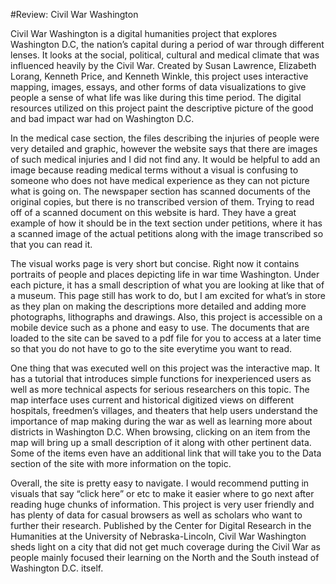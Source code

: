 #Review: Civil War Washington

Civil War Washington is a digital humanities project that explores Washington D.C, the nation’s capital during a period of war through different lenses. It looks at the social, political, cultural and medical climate that was influenced heavily by the Civil War. Created by Susan Lawrence, Elizabeth Lorang, Kenneth Price, and Kenneth Winkle, this project uses interactive mapping, images, essays, and other forms of data visualizations to give people a sense of what life was like during this time period. The digital resources utilized on this project paint the descriptive picture of the good and bad impact war had on Washington D.C.

In the medical case section, the files describing the injuries of people were very detailed and graphic, however the website says that there are images of such medical injuries and I did not find any. It would be helpful to add an image because reading medical terms without a visual is confusing to someone who does not have medical experience as they can not picture what is going on. The newspaper section has scanned documents of the original copies, but there is no transcribed version of them. Trying to read off of a scanned document on this website is hard. They have a great example of how it should be in the text section under petitions, where it has a scanned image of the actual petitions along with the image transcribed so that you can read it.

The visual works page is very short but concise. Right now it contains portraits of people and places depicting life in war time Washington. Under each picture, it has a small description of what you are looking at like that of a museum. This page still has work to do, but I am excited for what’s in store as they plan on making the descriptions more detailed and adding more photographs, lithographs and drawings. Also, this project is accessible on a mobile device such as a phone and easy to use. The documents that are loaded to the site can be saved to a pdf file for you to access at a later time so that you do not have to go to the site everytime you want to read.

One thing that was executed well on this project was the interactive map. It has a tutorial that introduces simple functions for inexperienced users as well as more technical aspects for serious researchers on this topic. The map interface uses current and historical digitized views on different hospitals, freedmen’s villages, and theaters that help users understand the importance of map making during the war as well as learning more about districts in Washington D.C. When browsing, clicking on an item from the map will bring up a small description of it along with other pertinent data. Some of the items even have an additional link that will take you to the Data section of the site with more information on the topic.

Overall, the site is pretty easy to navigate. I would recommend putting in visuals that say “click here” or etc to make it easier where to go next after reading huge chunks of information. This project is very user friendly and has plenty of data for casual browsers as well as scholars who want to further their research. Published by the Center for Digital Research in the Humanities at the University of Nebraska-Lincoln, Civil War Washington sheds light on a city that did not get much coverage during the Civil War as people mainly focused their learning on the North and the South instead of Washington D.C. itself.
